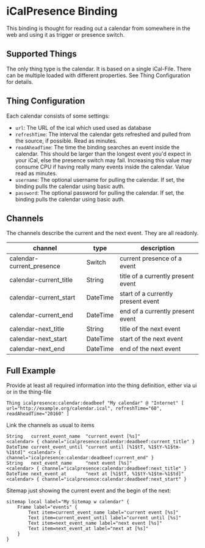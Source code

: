 # iCalPresence Binding

This binding is thought for reading out a calendar from somewhere in the web and using it as trigger or presence switch.

## Supported Things

The only thing type is the calendar. It is based on a single iCal-File. There can be multiple loaded with different properties. See Thing Configuration for details.

## Thing Configuration

Each calendar consists of some settings:

* `url`: The URL of the ical which used used as database
* `refreshTime`: The interval the calendar gets refreshed and pulled from the source, if possible. Read as minutes.
* `readAheadTime`: The time the binding searches an event inside the calendar. This should be larger than the longest event you'd expect in your iCal, else the presence switch may fail. Increasing this value may consume CPU if having really many events inside the calendar. Value read as minutes.
* `username`: The optional username for pulling the calendar. If set, the binding pulls the calendar using basic auth.
* `password`: The optional password for pulling the calendar. If set, the binding pulls the calendar using basic auth.

## Channels

The channels describe the current and the next event. They are all readonly.

| channel                    | type      | description                         |
|----------------------------|-----------|-------------------------------------|
| calendar-current_presence  | Switch    | current presence of a event         |
| calendar-current_title     | String    | title of a currently present event  |
| calendar-current_start     | DateTime  | start of a currently present event  |
| calendar-current_end       | DateTime  | end of a currently present event    |
| calendar-next_title        | String    | title of the next event             |
| calendar-next_start        | DateTime  | start of the next event             |
| calendar-next_end          | DateTime  | end of the next event               |

## Full Example

Provide at least all required information into the thing definition, either via ui or in the thing-file

    Thing icalpresence:calendar:deadbeef "My calendar" @ "Internet" [ url="http://example.org/calendar.ical", refreshTime="60", readAheadTime="20160" ]

Link the channels as usual to items

    String   current_event_name  "current event [%s]"                       <calendar> { channel="icalpresence:calendar:deadbeef:current_title" }
    DateTime current_event_until "current until [%1$tT, %1$tY-%1$tm-%1$td]" <calendar> { channel="icalpresence:calendar:deadbeef:current_end" }
    String   next_event_name     "next event [%s]"                          <calendar> { channel="icalpresence:calendar:deadbeef:next_title" }
    DateTime next_event_at       "next at [%1$tT, %1$tY-%1$tm-%1$td]"       <calendar> { channel="icalpresence:calendar:deadbeef:next_start" }

Sitemap just showing the current event and the begin of the next:

    sitemap local label="My Sitemap w calendar" {
        Frame label="events" {
            Text item=current_event_name label="current event [%s]"
            Text item=current_event_until label="current until [%s]"
            Text item=next_event_name label="next event [%s]"
            Text item=next_event_at label="next at [%s]"
        }
    }